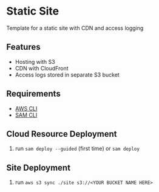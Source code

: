 # Static Site

Template for a static site with CDN and access logging

## Features

- Hosting with S3
- CDN with CloudFront
- Access logs stored in separate S3 bucket

## Requirements

- [AWS CLI](https://aws.amazon.com/cli/)
- [SAM CLI](https://docs.aws.amazon.com/serverless-application-model/latest/developerguide/install-sam-cli.html)

## Cloud Resource Deployment

1. run `sam deploy --guided` (first time) or `sam deploy`

## Site Deployment

1. run `aws s3 sync ./site s3://<YOUR BUCKET NAME HERE>`
